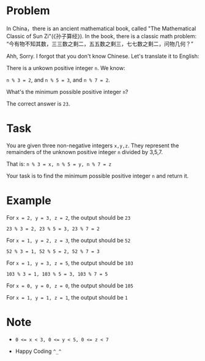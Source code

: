 # Problem

In China，there is an ancient mathematical book, called "The Mathematical Classic of Sun Zi"(《孙子算经》). In the book, there is a classic math problem: “今有物不知其数，三三数之剩二，五五数之剩三，七七数之剩二，问物几何？” 

Ahh, Sorry. I forgot that you don't know Chinese. Let's translate it to English:

There is a unkown positive integer `n`. We know: 

`n % 3 = 2`, and `n % 5 = 3`, and `n % 7 = 2`. 

What's the minimum possible positive integer `n`?

The correct answer is `23`.

# Task

You are given three non-negative integers `x,y,z`. They represent the remainders of the unknown positive integer `n` divided by 3,5,7.

That is: `n % 3 = x, n % 5 = y, n % 7 = z`

Your task is to find the minimum possible positive integer `n` and return it.

# Example

For `x = 2, y = 3, z = 2`, the output should be `23`

`23 % 3 = 2, 23 % 5 = 3, 23 % 7 = 2`

For `x = 1, y = 2, z = 3`, the output should be `52`

`52 % 3 = 1, 52 % 5 = 2, 52 % 7 = 3`

For `x = 1, y = 3, z = 5`, the output should be `103`

`103 % 3 = 1, 103 % 5 = 3, 103 % 7 = 5`

For `x = 0, y = 0, z = 0`, the output should be `105`

For `x = 1, y = 1, z = 1`, the output should be `1`

# Note

- `0 <= x < 3, 0 <= y < 5, 0 <= z < 7`

- Happy Coding `^_^`
